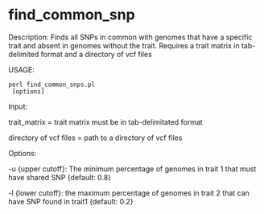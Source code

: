 # find_common_snp

Description: Finds all SNPs in common with genomes that have a specific trait 
and absent in genomes without the trait. Requires a trait matrix in tab-delimited format
and a directory of vcf files

USAGE:<br>

<code>perl find_common_snps.pl <trait matrix> <directory of vcf files> [options] </code>

Input:

trait_matrix = trait matrix must be in tab-delimitated format

directory of vcf files = path to a directory of vcf files

Options:

 -u {upper cutoff}: The minimum percentage of genomes in trait 1 that must have shared SNP {default: 0.8}
 
 -l {lower cutoff}: the maximum percentage of genomes in trait 2 that can have SNP found in trait1 {default: 0.2}

